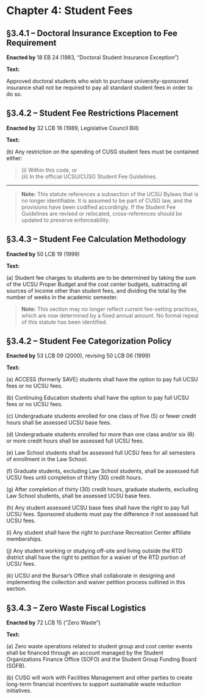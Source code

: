 # Chapter 4: Student Fees

## §3.4.1 – Doctoral Insurance Exception to Fee Requirement

**Enacted by** 18 EB 24 (1983, “Doctoral Student Insurance Exception”)

**Text:**

Approved doctoral students who wish to purchase university-sponsored insurance shall not be required to pay all standard student fees in order to do so.

## §3.4.2 – Student Fee Restrictions Placement

**Enacted by** 32 LCB 16 (1989, Legislative Council Bill)

**Text:**

(b) Any restriction on the spending of CUSG student fees must be contained either:  
> (i) Within this code, or  
> (ii) In the official UCSU/CUSG Student Fee Guidelines.

---
>**Note:** This statute references a subsection of the UCSU Bylaws that is no longer identifiable. It is assumed to be part of CUSG law, and the provisions have been codified accordingly. If the Student Fee Guidelines are revised or relocated, cross-references should be updated to preserve enforceability.

## §3.4.3 – Student Fee Calculation Methodology

**Enacted by** 50 LCB 19 (1999)

**Text:**

(a) Student fee charges to students are to be determined by taking the sum of the UCSU Proper Budget and the cost center budgets, subtracting all sources of income other than student fees, and dividing the total by the number of weeks in the academic semester.

> **Note:** This section may no longer reflect current fee-setting practices, which are now determined by a fixed annual amount. No formal repeal of this statute has been identified.


## §3.4.2 – Student Fee Categorization Policy

**Enacted by** 53 LCB 09 (2000), revising 50 LCB 06 (1999)

**Text:**

(a) ACCESS (formerly SAVE) students shall have the option to pay full UCSU fees or no UCSU fees.

(b) Continuing Education students shall have the option to pay full UCSU fees or no UCSU fees.

(c) Undergraduate students enrolled for one class of five (5) or fewer credit hours shall be assessed UCSU base fees.

(d) Undergraduate students enrolled for more than one class and/or six (6) or more credit hours shall be assessed full UCSU fees.

(e) Law School students shall be assessed full UCSU fees for all semesters of enrollment in the Law School.

(f) Graduate students, excluding Law School students, shall be assessed full UCSU fees until completion of thirty (30) credit hours.

(g) After completion of thirty (30) credit hours, graduate students, excluding Law School students, shall be assessed UCSU base fees.

(h) Any student assessed UCSU base fees shall have the right to pay full UCSU fees. Sponsored students must pay the difference if not assessed full UCSU fees.

(i) Any student shall have the right to purchase Recreation Center affiliate memberships.

(j) Any student working or studying off-site and living outside the RTD district shall have the right to petition for a waiver of the RTD portion of UCSU fees.

(k) UCSU and the Bursar’s Office shall collaborate in designing and implementing the collection and waiver petition process outlined in this section.


## §3.4.3 – Zero Waste Fiscal Logistics  
**Enacted by** 72 LCB 15 (“Zero Waste”)

**Text:**

(a) Zero waste operations related to student group and cost center events shall be financed through an account managed by the Student Organizations Finance Office (SOFO) and the Student Group Funding Board (SGFB).

(b) CUSG will work with Facilities Management and other parties to create long-term financial incentives to support sustainable waste reduction initiatives.
